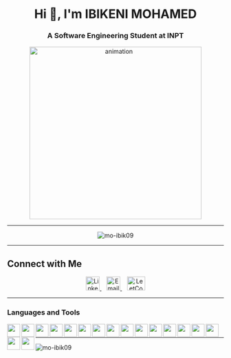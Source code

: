 <h1 align="center">Hi 👋, I'm IBIKENI MOHAMED</h1>
<h3 align="center">A Software Engineering Student at INPT </h3>
<p align="center">
  <img src="https://camo.githubusercontent.com/2366b34bb903c09617990fb5fff4622f3e941349e846ddb7e73df872a9d21233/68747470733a2f2f63646e2e6472696262626c652e636f6d2f75736572732f3733303730332f73637265656e73686f74732f363538313234332f6176656e746f2e676966" 
       alt="animation" 
       width="400">
</p>

---

<p align="center">
  <img src="https://komarev.com/ghpvc/?username=mo-ibik09&label=Profile%20views&color=0e75b6&style=flat" alt="mo-ibik09" /> 
</p>

---
##  Connect with Me

<p align="center">
  <a href="https://www.linkedin.com/in/mohamed-ibikeni" target="_blank" title="LinkedIn">
    <img src="https://skillicons.dev/icons?i=linkedin" height="32" alt="LinkedIn"/>
  </a>
  &nbsp;&nbsp;
  <a href="mailto:mohammedibikeni@gmail.com" target="_blank" title="Email">
    <img src="https://skillicons.dev/icons?i=gmail" height="32" alt="Email"/>
  </a>
  &nbsp;&nbsp;
  <a href="https://leetcode.com/u/kbiom09/" target="_blank" title="LeetCode">
    <img src="https://raw.githubusercontent.com/rahuldkjain/github-profile-readme-generator/master/src/images/icons/Social/leet-code.svg" height="32" width="42" alt="LeetCode"/>
  </a>
</p>

---
### Languages and Tools

<img align="left" width="30px" style="padding-right 10px;" src="https://cdn.jsdelivr.net/gh/devicons/devicon@latest/icons/java/java-original-wordmark.svg" />    
<img align="left" width="30px" style="padding-right 10px;" src="https://cdn.jsdelivr.net/gh/devicons/devicon@latest/icons/javascript/javascript-original.svg" />
<img align="left" width="30px" style="padding-right 10px;" src="https://cdn.jsdelivr.net/gh/devicons/devicon@latest/icons/python/python-original.svg" />
<img align="left" width="30px" style="padding-right 10px;" src="https://cdn.jsdelivr.net/gh/devicons/devicon@latest/icons/html5/html5-original.svg" />
<img align="left" width="30px" style="padding-right 10px;" src="https://cdn.jsdelivr.net/gh/devicons/devicon@latest/icons/css3/css3-original.svg" />
<img align="left" width="30px" style="padding-right 10px;" src="https://cdn.jsdelivr.net/gh/devicons/devicon@latest/icons/spring/spring-original.svg" />
<img align="left" width="30px" style="padding-right 10px;" src="https://cdn.jsdelivr.net/gh/devicons/devicon@latest/icons/mysql/mysql-original-wordmark.svg" />
<img align="left" width="30px" style="padding-right 10px;" src="https://cdn.jsdelivr.net/gh/devicons/devicon@latest/icons/mysql/mysql-original-wordmark.svg" />
<img align="left" width="30px" style="padding-right 10px;" src="https://cdn.jsdelivr.net/gh/devicons/devicon@latest/icons/nodejs/nodejs-original-wordmark.svg" />
<img align="left" width="30px" style="padding-right 10px;" src="https://cdn.jsdelivr.net/gh/devicons/devicon@latest/icons/junit/junit-original-wordmark.svg" />
<img align="left" width="30px" style="padding-right 10px;" src="https://cdn.jsdelivr.net/gh/devicons/devicon@latest/icons/react/react-original.svg" />
<img align="left" width="30px" style="padding-right 10px;" src="https://cdn.jsdelivr.net/gh/devicons/devicon@latest/icons/angular/angular-original.svg" />
<img align="left" width="30px" style="padding-right 10px;" src="https://cdn.jsdelivr.net/gh/devicons/devicon@latest/icons/docker/docker-original-wordmark.svg" />
<img align="left" width="30px" style="padding-right 10px;" src="https://cdn.jsdelivr.net/gh/devicons/devicon@latest/icons/kubernetes/kubernetes-original.svg" />
<img align="left" width="30px" style="padding-right 10px;" src="https://cdn.jsdelivr.net/gh/devicons/devicon@latest/icons/terraform/terraform-original-wordmark.svg" />
<img align="left" width="30px" style="padding-right 10px;" src="https://cdn.jsdelivr.net/gh/devicons/devicon@latest/icons/amazonwebservices/amazonwebservices-original-wordmark.svg" />
<img align="left" width="30px" style="padding-right 10px;" src="https://cdn.jsdelivr.net/gh/devicons/devicon@latest/icons/googlecloud/googlecloud-original.svg" />
<br />

---

<p><img align="left" src="https://github-readme-stats.vercel.app/api/top-langs?username=mo-ibik09&show_icons=true&locale=en&layout=compact" alt="mo-ibik09" /></p>

